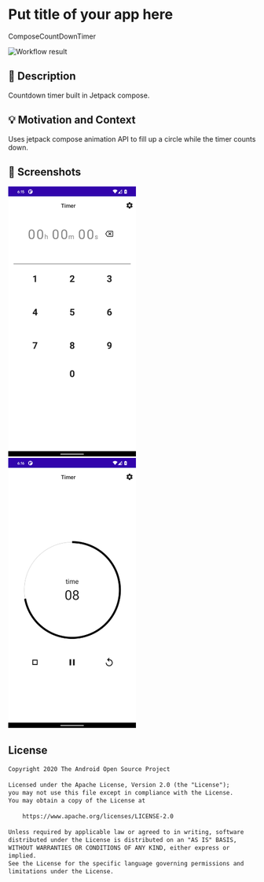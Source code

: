 # Put title of your app here
ComposeCountDownTimer

![Workflow result](https://github.com/mayojava/ComposeCountDownTimer/workflows/Check/badge.svg)


## :scroll: Description
Countdown timer built in Jetpack compose.


## :bulb: Motivation and Context
Uses jetpack compose animation API to fill up a circle while the timer counts down.

## :camera_flash: Screenshots
<img src="/results/screenshot_1.png" width="260">&emsp;<img src="/results/screenshot_2.png" width="260">

## License
```
Copyright 2020 The Android Open Source Project

Licensed under the Apache License, Version 2.0 (the "License");
you may not use this file except in compliance with the License.
You may obtain a copy of the License at

    https://www.apache.org/licenses/LICENSE-2.0

Unless required by applicable law or agreed to in writing, software
distributed under the License is distributed on an "AS IS" BASIS,
WITHOUT WARRANTIES OR CONDITIONS OF ANY KIND, either express or implied.
See the License for the specific language governing permissions and
limitations under the License.
```